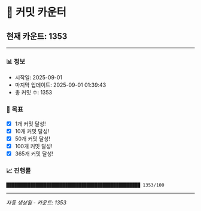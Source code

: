 # 🔢 커밋 카운터

## 현재 카운트: 1353

---

### 📊 정보
- 시작일: 2025-09-01
- 마지막 업데이트: 2025-09-01 01:39:43
- 총 커밋 수: 1353

### 🎯 목표
- [x] 1개 커밋 달성!
- [x] 10개 커밋 달성!
- [x] 50개 커밋 달성!
- [x] 100개 커밋 달성!
- [x] 365개 커밋 달성!

### 📈 진행률
```
██████████████████████████████████████████████████ 1353/100
```

---
*자동 생성됨 - 카운트: 1353*
